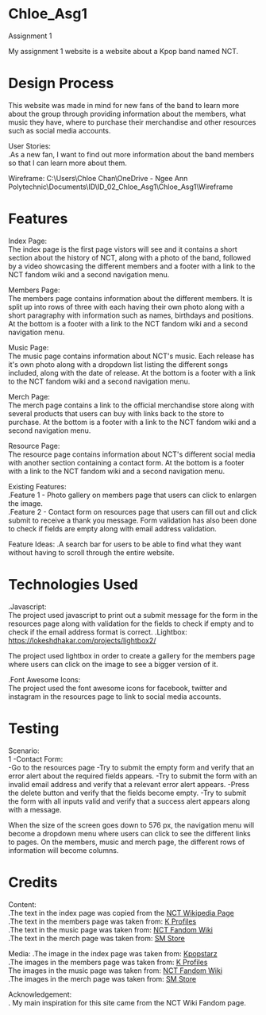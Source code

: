 # Chloe_Asg1

Assignment 1

My assignment 1 website is a website about a Kpop band named NCT.

# Design Process

This website was made in mind for new fans of the band to learn more about the group through providing information about the members, what music they have, where to purchase their merchandise and other resources such as social media accounts.

User Stories: <br>
.As a new fan, I want to find out more information about the band members so that I can learn more about them.

Wireframe:
C:\Users\Chloe Chan\OneDrive - Ngee Ann Polytechnic\Documents\ID\ID_02_Chloe_Asg1\Chloe_Asg1\Wireframe

# Features

Index Page: <br>
The index page is the first page vistors will see and it contains a short section about the history of NCT, along with a photo of the band, followed by a video showcasing the different members and a footer with a link to the NCT fandom wiki and a second navigation menu.

Members Page: <br>
The members page contains information about the different members. It is split up into rows of three with each having their own photo along with a short paragraphy with information such as names, birthdays and positions. At the bottom is a footer with a link to the NCT fandom wiki and a second navigation menu.

Music Page: <br>
The music page contains information about NCT's music. Each release has it's own photo along with a dropdown list listing the different songs included, along with the date of release. At the bottom is a footer with a link to the NCT fandom wiki and a second navigation menu.

Merch Page: <br>
The merch page contains a link to the official merchandise store along with several products that users can buy with links back to the store to purchase. At the bottom is a footer with a link to the NCT fandom wiki and a second navigation menu.

Resource Page: <br>
The resource page contains information about NCT's different social media with another section containing a contact form. At the bottom is a footer with a link to the NCT fandom wiki and a second navigation menu.

Existing Features: <br>
.Feature 1 - Photo gallery on members page that users can click to enlargen the image. <br>
.Feature 2 - Contact form on resources page that users can fill out and click submit to receive a thank you message. Form validation has also been done to check if fields are empty along with email address validation.

Feature Ideas:
.A search bar for users to be able to find what they want without having to scroll through the entire website.

# Technologies Used

.Javascript: <br>
The project used javascript to print out a submit message for the form in the resources page along with validation for the fields to check if empty and to check if the email address format is correct.
.Lightbox:
https://lokeshdhakar.com/projects/lightbox2/

The project used lightbox in order to create a gallery for the members page where users can click on the image to see a bigger version of it.

.Font Awesome Icons: <br>
The project used the font awesome icons for facebook, twitter and instagram in the resources page to link to social media accounts.

# Testing

Scenario: <br>
1 -Contact Form: <br>
-Go to the resources page
-Try to submit the empty form and verify that an error alert about the required fields appears.
-Try to submit the form with an invalid email address and verify that a relevant error alert appears.
-Press the delete button and verify that the fields become empty.
-Try to submit the form with all inputs valid and verify that a success alert appears along with a message.

When the size of the screen goes down to 576 px, the navigation menu will become a dropdown menu where users can click to see the different links to pages. On the members, music and merch page, the different rows of information will become columns.

# Credits

Content: <br>
.The text in the index page was copied from the <a href="https://en.wikipedia.org/wiki/NCT_(group)">NCT Wikipedia Page</a> <br>
.The text in the members page was taken from: <a href="https://kprofiles.com/nct-members-profile/ ">K Profiles</a> <br>
.The text in the music page was taken from: <a href="https://smtown-nctzens.fandom.com/wiki/Category:Discography">NCT Fandom Wiki</a> <br>
.The text in the merch page was taken from: <a href="https://smglobalshop.com/">SM Store</a>

Media:
.The image in the index page was taken from: <a href="https://www.kpopstarz.com/articles/296793/20210113/nct-debut-new-unit-2021.htm">Kpopstarz</a> <br>
.The images in the members page was taken from: <a href="https://kprofiles.com/nct-members-profile/ ">K Profiles</a> <br>
The images in the music page was taken from: <a href="https://smtown-nctzens.fandom.com/wiki/Category:Discography">NCT Fandom Wiki</a> <br>
.The images in the merch page was taken from: <a href="https://smglobalshop.com/">SM Store</a>

Acknowledgement: <br>
. My main inspiration for this site came from the NCT Wiki Fandom page.
